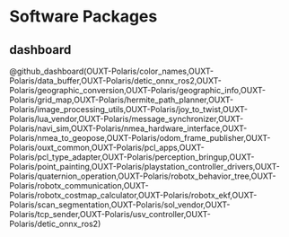 # Software Packages

## dashboard

@github_dashboard(OUXT-Polaris/color_names,OUXT-Polaris/data_buffer,OUXT-Polaris/detic_onnx_ros2,OUXT-Polaris/geographic_conversion,OUXT-Polaris/geographic_info,OUXT-Polaris/grid_map,OUXT-Polaris/hermite_path_planner,OUXT-Polaris/image_processing_utils,OUXT-Polaris/joy_to_twist,OUXT-Polaris/lua_vendor,OUXT-Polaris/message_synchronizer,OUXT-Polaris/navi_sim,OUXT-Polaris/nmea_hardware_interface,OUXT-Polaris/nmea_to_geopose,OUXT-Polaris/odom_frame_publisher,OUXT-Polaris/ouxt_common,OUXT-Polaris/pcl_apps,OUXT-Polaris/pcl_type_adapter,OUXT-Polaris/perception_bringup,OUXT-Polaris/point_painting,OUXT-Polaris/playstation_controller_drivers,OUXT-Polaris/quaternion_operation,OUXT-Polaris/robotx_behavior_tree,OUXT-Polaris/robotx_communication,OUXT-Polaris/robotx_costmap_calculator,OUXT-Polaris/robotx_ekf,OUXT-Polaris/scan_segmentation,OUXT-Polaris/sol_vendor,OUXT-Polaris/tcp_sender,OUXT-Polaris/usv_controller,OUXT-Polaris/detic_onnx_ros2)
